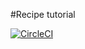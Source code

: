 #Recipe tutorial

[![CircleCI](https://circleci.com/gh/kamiranoff/spring-tutorial/tree/master.svg?style=svg)](https://circleci.com/gh/kamiranoff/spring-tutorial/tree/master)